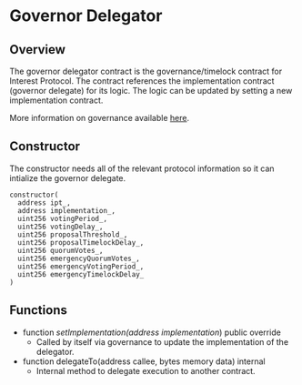 # Governor Delegator

## Overview
The governor delegator contract is the governance/timelock contract for Interest Protocol. The contract references the implementation contract (governor delegate) for its logic. The logic can be updated by setting a new implementation contract. 

More information on governance available [here](../../../concepts/Governance/Overview).


## Constructor 
The constructor needs all of the relevant protocol information so it can intialize the governor delegate.
  ```
constructor(
    address ipt_,
    address implementation_,
    uint256 votingPeriod_,
    uint256 votingDelay_,
    uint256 proposalThreshold_,
    uint256 proposalTimelockDelay_,
    uint256 quorumVotes_,
    uint256 emergencyQuorumVotes_,
    uint256 emergencyVotingPeriod_,
    uint256 emergencyTimelockDelay_
  )
```

## Functions

* function _setImplementation(address implementation_) public override
    * Called by itself via governance to update the implementation of the delegator. 
* function delegateTo(address callee, bytes memory data) internal
    * Internal method to delegate execution to another contract.
